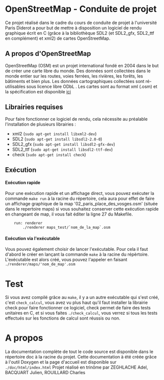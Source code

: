 # OpenStreetMap - Conduite de projet

 Ce projet réalisé dans le cadre du cours de conduite de projet à l'université Paris Diderot a pour but de mettre à disposition un logiciel de rendu graphique écrit en C (grâce à la bibliothèque SDL2 (et SDL2_gfx, SDL2_ttf en complément) et xml2) de cartes OpenStreetMap.
 
## A propos d'OpenStreetMap

OpenStreetMap (OSM) est un projet international fondé en 2004 dans le but de créer une carte libre du monde. Des données sont collectées dans le monde entier sur les routes, voies ferrées, les rivières, les forêts, les bâtiments et bien plus.
Les données cartographiques collectées sont ré-utilisables sous licence libre ODbL . Les cartes sont au format xml (.osm) et la spécification est disponible [ici](https://wiki.openstreetmap.org/wiki/Main_Page)

## Librairies requises

Pour faire fonctionner ce logiciel de rendu, cela nécessite au préalable l'installation de plusieurs librairies : 
* xml2 (`sudo apt-get install libxml2-dev`)
* SDL2 (`sudo apt-get install libsdl2-2.0-0`)
* SDL2_gfx (`sudo apt-get install libsdl2-gfx-dev`)
* SDL2_ttf (`sudo apt-get install libsdl2-ttf-dev`)
* check (`sudo apt-get install check`)

## Exécution

#### Exécution rapide
Pour une exécution rapide et un affichage direct, vous pouvez exécuter la commande `make run` à la racine du répertoire, cela aura pour effet de faire un affichage graphique de la map '02_paris_place_des_vosges.osm' (située dans le repertoire maps) si vous souhaitez conserver cette exécution rapide en changeant de map, il vous fait éditer la ligne 27 du Makefile. 

        run: renderer
        	./renderer maps_test/`nom_de_la_map`.osm 
        	
#### Exécution via l'exécutable
Vous pouvez également choisir de lancer l'exécutable. Pour cela il faut d'abord le créer en lançant la commande `make` à la racine du répèrtoire. L'exécutable est alors créé, vous pouvez l'appeler en faisant `./renderer/maps/'nom_de_map'.osm` 
# Test

Si vous avez compilé grâce au `make`, il y a un autre exécutable qui s'est créé, c'est `check_calcul`, vous avez vu plus haut qu'il faut installer la librairie check pour faire fonctionner ce logiciel, check permet de faire des tests unitaires en C, et si vous faites `./check_calcul`, vous verrez si tous les tests effectués sur les fonctions de calcul sont réussis ou non.

# A propos

La documentation complète de tout le code source est disponible dans le répertoire doc à la racine du projet. Cette documentation à été créée grâce à l'outil Doxygen et la page d'accueil est disponible sur `./doc/html/index.html`
Projet réalisé en trinôme par ZEGHLACHE Adel, BACQUART Julien, ROUILLARD Charles



